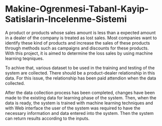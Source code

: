 # Makine-Ogrenmesi-Tabanl-Kayip-Satislarin-Incelenme-Sistemi

A product or products whose sales amount is less than a expected amount in a dealer of the company is treated as lost sales. Most companies want to identify these kind of products and increase the sales of these products through methods such as campaigns and discounts for these products. With this project, it is aimed to determine the loss sales by using machine learning teqniques.

To achive that, various dataset to be used in the training and testing of the system are collected. There should be a product-dealer relationship in this data. For this issue, the relationship has been paid attendion when the data collected.

After the data collection process has been completed, changes have been made to the existing data for learning phase of the system. Then, when the data is ready, the system is trained with machine learning techniques and with Web interface the user
of the system was required to have the necessary information and data entered into the system. Then the system can return results according to the inputs.
